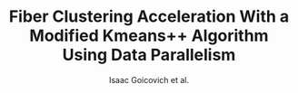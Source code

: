 ---
cat: gaia
subcat: ginkgo
bestof: false
author: Isaac Goicovich et al.
title: Fiber Clustering Acceleration With a Modified Kmeans++ Algorithm Using Data Parallelism
journal: Frontiers in Neuroinformatics
year: 2021
type: article
url: https -//www.frontiersin.org/articles/10.3389/fninf.2021.727859
doi: 10.3389/fninf.2021.727859
---